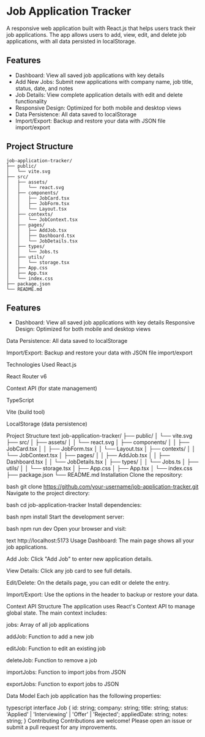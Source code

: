 # Job Application Tracker

A responsive web application built with React.js that helps users track their job applications. The app allows users to add, view, edit, and delete job applications, with all data persisted in localStorage.

## Features

- Dashboard: View all saved job applications with key details
- Add New Jobs: Submit new applications with company name, job title, status, date, and notes
- Job Details: View complete application details with edit and delete functionality
- Responsive Design: Optimized for both mobile and desktop views
- Data Persistence: All data saved to localStorage
- Import/Export: Backup and restore your data with JSON file import/export

## Project Structure

```
job-application-tracker/
├── public/
│   └── vite.svg
├── src/
│   ├── assets/
│   │   └── react.svg
│   ├── components/
│   │   ├── JobCard.tsx
│   │   ├── JobForm.tsx
│   │   └── Layout.tsx
│   ├── contexts/
│   │   └── JobContext.tsx
│   ├── pages/
│   │   ├── AddJob.tsx
│   │   ├── Dashboard.tsx
│   │   └── JobDetails.tsx
│   ├── types/
│   │   └── Jobs.ts
│   ├── utils/
│   │   └── storage.tsx
│   ├── App.css
│   ├── App.tsx
│   └── index.css
├── package.json
└── README.md
```

## Features

- Dashboard: View all saved job applications with key details
  Responsive Design: Optimized for both mobile and desktop views

Data Persistence: All data saved to localStorage

Import/Export: Backup and restore your data with JSON file import/export

Technologies Used
React.js

React Router v6

Context API (for state management)

TypeScript

Vite (build tool)

LocalStorage (data persistence)

Project Structure
text
job-application-tracker/
├── public/
│ └── vite.svg
├── src/
│ ├── assets/
│ │ └── react.svg
│ ├── components/
│ │ ├── JobCard.tsx
│ │ ├── JobForm.tsx
│ │ └── Layout.tsx
│ ├── contexts/
│ │ └── JobContext.tsx
│ ├── pages/
│ │ ├── AddJob.tsx
│ │ ├── Dashboard.tsx
│ │ └── JobDetails.tsx
│ ├── types/
│ │ └── Jobs.ts
│ ├── utils/
│ │ └── storage.tsx
│ ├── App.css
│ ├── App.tsx
│ └── index.css
├── package.json
└── README.md
Installation
Clone the repository:

bash
git clone https://github.com/your-username/job-application-tracker.git
Navigate to the project directory:

bash
cd job-application-tracker
Install dependencies:

bash
npm install
Start the development server:

bash
npm run dev
Open your browser and visit:

text
http://localhost:5173
Usage
Dashboard: The main page shows all your job applications.

Add Job: Click "Add Job" to enter new application details.

View Details: Click any job card to see full details.

Edit/Delete: On the details page, you can edit or delete the entry.

Import/Export: Use the options in the header to backup or restore your data.

Context API Structure
The application uses React's Context API to manage global state. The main context includes:

jobs: Array of all job applications

addJob: Function to add a new job

editJob: Function to edit an existing job

deleteJob: Function to remove a job

importJobs: Function to import jobs from JSON

exportJobs: Function to export jobs to JSON

Data Model
Each job application has the following properties:

typescript
interface Job {
id: string;
company: string;
title: string;
status: 'Applied' | 'Interviewing' | 'Offer' | 'Rejected';
appliedDate: string;
notes: string;
}
Contributing
Contributions are welcome! Please open an issue or submit a pull request for any improvements.
